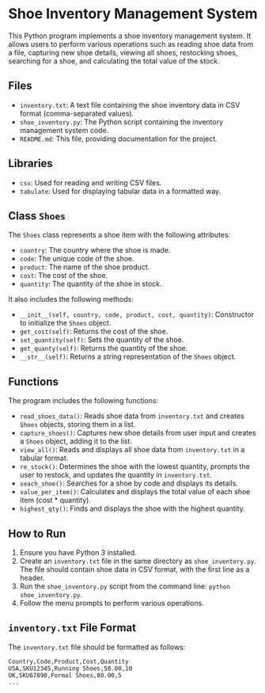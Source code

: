 # Shoe Inventory Management System

This Python program implements a shoe inventory management system. It allows users to perform various operations such as reading shoe data from a file, capturing new shoe details, viewing all shoes, restocking shoes, searching for a shoe, and calculating the total value of the stock.

## Files

* `inventory.txt`: A text file containing the shoe inventory data in CSV format (comma-separated values).
* `shoe_inventory.py`: The Python script containing the inventory management system code.
* `README.md`: This file, providing documentation for the project.

## Libraries

* `csv`: Used for reading and writing CSV files.
* `tabulate`: Used for displaying tabular data in a formatted way.

## Class `Shoes`

The `Shoes` class represents a shoe item with the following attributes:

* `country`: The country where the shoe is made.
* `code`: The unique code of the shoe.
* `product`: The name of the shoe product.
* `cost`: The cost of the shoe.
* `quantity`: The quantity of the shoe in stock.

It also includes the following methods:

* `__init__(self, country, code, product, cost, quantity)`: Constructor to initialize the `Shoes` object.
* `get_cost(self)`: Returns the cost of the shoe.
* `set_quantity(self)`: Sets the quantity of the shoe.
* `get_quanty(self)`: Returns the quantity of the shoe.
* `__str__(self)`: Returns a string representation of the `Shoes` object.

## Functions

The program includes the following functions:

* `read_shoes_data()`: Reads shoe data from `inventory.txt` and creates `Shoes` objects, storing them in a list.
* `capture_shoes()`: Captures new shoe details from user input and creates a `Shoes` object, adding it to the list.
* `view_all()`: Reads and displays all shoe data from `inventory.txt` in a tabular format.
* `re_stock()`: Determines the shoe with the lowest quantity, prompts the user to restock, and updates the quantity in `inventory.txt`.
* `seach_shoe()`: Searches for a shoe by code and displays its details.
* `value_per_item()`: Calculates and displays the total value of each shoe item (cost * quantity).
* `highest_qty()`: Finds and displays the shoe with the highest quantity.

## How to Run

1.  Ensure you have Python 3 installed.
2.  Create an `inventory.txt` file in the same directory as `shoe_inventory.py`. The file should contain shoe data in CSV format, with the first line as a header.
3.  Run the `shoe_inventory.py` script from the command line: `python shoe_inventory.py`.
4.  Follow the menu prompts to perform various operations.

## `inventory.txt` File Format

The `inventory.txt` file should be formatted as follows:

```csv
Country,Code,Product,Cost,Quantity
USA,SKU12345,Running Shoes,50.00,10
UK,SKU67890,Formal Shoes,80.00,5
...
